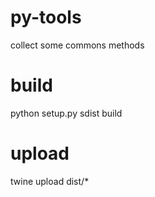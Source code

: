 # py-tools
collect some commons methods
# build
python setup.py sdist build
# upload
twine upload dist/*